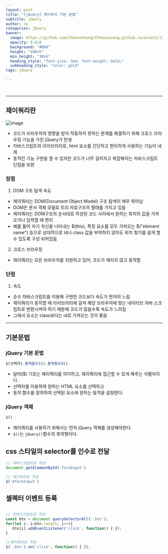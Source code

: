 ```yaml
---
layout: post
title: "[jQuery] 제이쿼리 기본 문법"
subtitle: jQuery
author: Jo
categories: jQuery
banner:
  image: https://github.com/CheeseYoung/Cheeseyoung.github.io/assets/132384527/13911e12-d5ce-4db7-a0db-c8d51e4214f4
  opacity: 0.618
  background: "#000"
  height: "100vh"
  min_height: "38vh"
  heading_style: "font-size: 3em; font-weight: bold;"
  subheading_style: "color: gold"
tags: jQuery

---
```


<br>
<hr>

## 제이쿼리란
![image](https://github.com/CheeseYoung/Cheeseyoung.github.io/assets/132384527/13911e12-d5ce-4db7-a0db-c8d51e4214f4)
- 코드가 브라우저의 영향을 받아 작동하지 못하는 문제를 해결하기 위해 크로스 브라우징 기능을 가진 jQuery가 탄생
- 자바스크립트의 라이브러리로, html 요소를 간단하고 편리하게 사용하는 기능이 내제
- 동적인 기능 구현을 할 수 있지만 코드가 너무 길어지고 복잡해지는 자바스크립트 단점을 보완

### 장점
1. DOM 구조 탐색 속도
- 제이쿼리는 DOM(Document Object Model) 구조 탐색이 매우 뛰어남
- DOM은 문서 객체 모델로 트리 자료구조의 형태를 가지고 있음
- 제이쿼리는 DOM구조의 순서대로 작성된 코드 사이에서 원하는 위치의 값을 가져오거나 입력할 때 편리
- 예를 들어 자기 자신을 나타내는 $(this), 특정 요소를 모두 가져오는 $("element name") 등으로 상대적으로 Id나 class 값을 부여하지 않아도 위치 찾기를 쉽게 할 수 있도록 구성 되어있음

2. 크로스 브라우징
- 제이쿼리는 모든 브라우저를 지원하고 있어, 코드가 깨지지 않고 동작함

### 단점
1. 속도
- 순수 자바스크립트를 이용해 구현한 코드보다 속도가 현저히 느림
- 제이쿼리가 동작할 때 라이브러리에 걸쳐 해당 브라우저에 맞는 네이티브 자바 스크립트로 변환시켜야 하기 때문에 코드가 많을수록 속도가 느려짐
- 그래서 요소는 class보다는 id로 가져오는 것이 좋음

<hr>

## 기본문법

### jQuery 기본 문법

```javascript
$(선택자).동작함수1().동작함수2()
```
- 달러($) 기호는 제이쿼리를 의미하고, 제이쿼리에 접근할 수 있게 해주는 식별자이다.
- 선택자를 이용하여 원하는 HTML 요소를 선택하고
- 동작 함수를 정의하여 선택된 요소에 원하는 동작을 설정한다.

### jQuery 객체

```javascript
$()
```
- 제이쿼리를 사용하기 위해서는 먼저 jQuery 객체를 생성해야한다.
- ``$()``는 ``jQuery()``함수의 축약형이다.

## css 스타일의 selector를 인수로 전달

```javascript
// 자바스크립트로 작성
document.getElementById('formInput')

// 제이쿼리로 작성
$('#formInput')
```

## 셀렉터 이벤트 등록

```javascript

// 자바스크립트로 작성
const btn = document.querySelectorAll('.btn');
for(let i; i<btn.length; i++){
   btn[i].addEventListener('click', function() { });
}

//제이쿼리로 작성
$('.btn').on('click', function() { });
```










